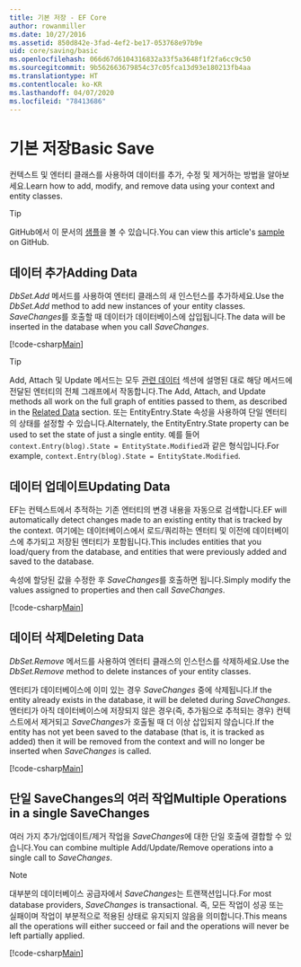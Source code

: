 ```yaml
---
title: 기본 저장 - EF Core
author: rowanmiller
ms.date: 10/27/2016
ms.assetid: 850d842e-3fad-4ef2-be17-053768e97b9e
uid: core/saving/basic
ms.openlocfilehash: 066d67d6104316832a33f5a3648f1f2fa6cc9c50
ms.sourcegitcommit: 9b562663679854c37c05fca13d93e180213fb4aa
ms.translationtype: HT
ms.contentlocale: ko-KR
ms.lasthandoff: 04/07/2020
ms.locfileid: "78413686"
---
```

# <a name="basic-save"></a><span data-ttu-id="8a590-102">기본 저장</span><span class="sxs-lookup"><span data-stu-id="8a590-102">Basic Save</span></span>

<span data-ttu-id="8a590-103">컨텍스트 및 엔터티 클래스를 사용하여 데이터를 추가, 수정 및 제거하는 방법을 알아보세요.</span><span class="sxs-lookup"><span data-stu-id="8a590-103">Learn how to add, modify, and remove data using your context and entity classes.</span></span>

> [!TIP]  
> <span data-ttu-id="8a590-104">GitHub에서 이 문서의 [샘플](https://github.com/dotnet/EntityFramework.Docs/tree/master/samples/core/Saving/Basics/)을 볼 수 있습니다.</span><span class="sxs-lookup"><span data-stu-id="8a590-104">You can view this article's [sample](https://github.com/dotnet/EntityFramework.Docs/tree/master/samples/core/Saving/Basics/) on GitHub.</span></span>

## <a name="adding-data"></a><span data-ttu-id="8a590-105">데이터 추가</span><span class="sxs-lookup"><span data-stu-id="8a590-105">Adding Data</span></span>

<span data-ttu-id="8a590-106">*DbSet.Add* 메서드를 사용하여 엔터티 클래스의 새 인스턴스를 추가하세요.</span><span class="sxs-lookup"><span data-stu-id="8a590-106">Use the *DbSet.Add* method to add new instances of your entity classes.</span></span> <span data-ttu-id="8a590-107">*SaveChanges*를 호출할 때 데이터가 데이터베이스에 삽입됩니다.</span><span class="sxs-lookup"><span data-stu-id="8a590-107">The data will be inserted in the database when you call *SaveChanges*.</span></span>

[!code-csharp[Main](../../../samples/core/Saving/Basics/Sample.cs#Add)]

> [!TIP]  
> <span data-ttu-id="8a590-108">Add, Attach 및 Update 메서드는 모두 [관련 데이터](related-data.md) 섹션에 설명된 대로 해당 메서드에 전달된 엔터티의 전체 그래프에서 작동합니다.</span><span class="sxs-lookup"><span data-stu-id="8a590-108">The Add, Attach, and Update methods all work on the full graph of entities passed to them, as described in the [Related Data](related-data.md) section.</span></span> <span data-ttu-id="8a590-109">또는 EntityEntry.State 속성을 사용하여 단일 엔터티의 상태를 설정할 수 있습니다.</span><span class="sxs-lookup"><span data-stu-id="8a590-109">Alternately, the EntityEntry.State property can be used to set the state of just a single entity.</span></span> <span data-ttu-id="8a590-110">예를 들어 `context.Entry(blog).State = EntityState.Modified`과 같은 형식입니다.</span><span class="sxs-lookup"><span data-stu-id="8a590-110">For example, `context.Entry(blog).State = EntityState.Modified`.</span></span>

## <a name="updating-data"></a><span data-ttu-id="8a590-111">데이터 업데이트</span><span class="sxs-lookup"><span data-stu-id="8a590-111">Updating Data</span></span>

<span data-ttu-id="8a590-112">EF는 컨텍스트에서 추적하는 기존 엔터티의 변경 내용을 자동으로 검색합니다.</span><span class="sxs-lookup"><span data-stu-id="8a590-112">EF will automatically detect changes made to an existing entity that is tracked by the context.</span></span> <span data-ttu-id="8a590-113">여기에는 데이터베이스에서 로드/쿼리하는 엔터티 및 이전에 데이터베이스에 추가되고 저장된 엔터티가 포함됩니다.</span><span class="sxs-lookup"><span data-stu-id="8a590-113">This includes entities that you load/query from the database, and entities that were previously added and saved to the database.</span></span>

<span data-ttu-id="8a590-114">속성에 할당된 값을 수정한 후 *SaveChanges*를 호출하면 됩니다.</span><span class="sxs-lookup"><span data-stu-id="8a590-114">Simply modify the values assigned to properties and then call *SaveChanges*.</span></span>

[!code-csharp[Main](../../../samples/core/Saving/Basics/Sample.cs#Update)]

## <a name="deleting-data"></a><span data-ttu-id="8a590-115">데이터 삭제</span><span class="sxs-lookup"><span data-stu-id="8a590-115">Deleting Data</span></span>

<span data-ttu-id="8a590-116">*DbSet.Remove* 메서드를 사용하여 엔터티 클래스의 인스턴스를 삭제하세요.</span><span class="sxs-lookup"><span data-stu-id="8a590-116">Use the *DbSet.Remove* method to delete instances of your entity classes.</span></span>

<span data-ttu-id="8a590-117">엔터티가 데이터베이스에 이미 있는 경우 *SaveChanges* 중에 삭제됩니다.</span><span class="sxs-lookup"><span data-stu-id="8a590-117">If the entity already exists in the database, it will be deleted during *SaveChanges*.</span></span> <span data-ttu-id="8a590-118">엔터티가 아직 데이터베이스에 저장되지 않은 경우(즉, 추가됨으로 추적되는 경우) 컨텍스트에서 제거되고 *SaveChanges*가 호출될 때 더 이상 삽입되지 않습니다.</span><span class="sxs-lookup"><span data-stu-id="8a590-118">If the entity has not yet been saved to the database (that is, it is tracked as added) then it will be removed from the context and will no longer be inserted when *SaveChanges* is called.</span></span>

[!code-csharp[Main](../../../samples/core/Saving/Basics/Sample.cs#Remove)]

## <a name="multiple-operations-in-a-single-savechanges"></a><span data-ttu-id="8a590-119">단일 SaveChanges의 여러 작업</span><span class="sxs-lookup"><span data-stu-id="8a590-119">Multiple Operations in a single SaveChanges</span></span>

<span data-ttu-id="8a590-120">여러 가지 추가/업데이트/제거 작업을 *SaveChanges*에 대한 단일 호출에 결합할 수 있습니다.</span><span class="sxs-lookup"><span data-stu-id="8a590-120">You can combine multiple Add/Update/Remove operations into a single call to *SaveChanges*.</span></span>

> [!NOTE]  
> <span data-ttu-id="8a590-121">대부분의 데이터베이스 공급자에서 *SaveChanges*는 트랜잭션입니다.</span><span class="sxs-lookup"><span data-stu-id="8a590-121">For most database providers, *SaveChanges* is transactional.</span></span> <span data-ttu-id="8a590-122">즉, 모든 작업이 성공 또는 실패이며 작업이 부분적으로 적용된 상태로 유지되지 않음을 의미합니다.</span><span class="sxs-lookup"><span data-stu-id="8a590-122">This means  all the operations will either succeed or fail and the operations will never be left partially applied.</span></span>

[!code-csharp[Main](../../../samples/core/Saving/Basics/Sample.cs#MultipleOperations)]
